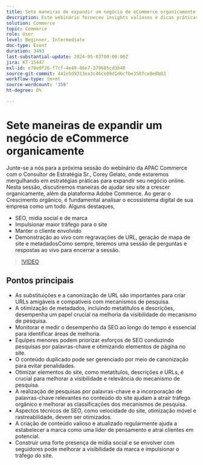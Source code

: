 ```yaml
---
title: Sete maneiras de expandir um negócio de eCommerce organicamente
description: Este webinário forneceu insights valiosos e dicas práticas para expandir um negócio de comércio eletrônico organicamente por meio de estratégias de SEO. As estratégias cobriram vários aspectos, como otimização de sites, pesquisa de palavras-chave, melhorias técnicas de SEO, criação de conteúdo, presença em mídias sociais, satisfação do cliente e diversificação de canais de marketing. Os participantes foram introduzidos aos recursos nativos na plataforma Adobe Commerce e foram incentivados a participar do Adobe Summit futuro para obter mais oportunidades de aprendizado. Em geral, o webinário enfatizou a importância de esforços consistentes e da adaptabilidade para alcançar o sucesso a longo prazo no setor de comércio eletrônico.
solution: Commerce
topic: Commerce
role: User
level: Beginner, Intermediate
doc-type: Event
duration: 3493
last-substantial-update: 2024-05-03T00:00:00Z
jira: KT-15447
exl-id: e70e0f26-f7cf-4e49-86e7-379685cd3b40
source-git-commit: 441e5d9313ea3c46ce09d1d6cfbe358fce8e0b83
workflow-type: tm+mt
source-wordcount: '359'
ht-degree: 0%

---
```


# Sete maneiras de expandir um negócio de eCommerce organicamente

Junte-se a nós para a próxima sessão do webinário da APAC Commerce com o Consultor de Estratégia Sr., Corey Gelato, onde estaremos mergulhando em estratégias práticas para expandir seu negócio online. Nesta sessão, discutiremos maneiras de ajudar seu site a crescer organicamente, além da plataforma Adobe Commerce. Ao gerar o Crescimento orgânico, é fundamental analisar o ecossistema digital de sua empresa como um todo. Alguns destaques,

* SEO, mídia social e de marca
* Impulsionar maior tráfego para o site
* Manter o cliente envolvido
* Demonstração ao vivo com regravações de URL, geração de mapa de site e metadadosComo sempre, teremos uma sessão de perguntas e respostas ao vivo para encerrar a sessão.

>[!VIDEO](https://video.tv.adobe.com/v/3428817/?learn=on)

## Pontos principais

* As substituições e a canonização de URL são importantes para criar URLs amigáveis e compatíveis com mecanismos de pesquisa.
* A otimização de metadados, incluindo metatítulos e descrições, desempenha um papel crucial na melhoria da visibilidade do mecanismo de pesquisa.
* Monitorar e medir o desempenho da SEO ao longo do tempo é essencial para identificar áreas de melhoria.
* Equipes menores podem priorizar esforços de SEO conduzindo pesquisas por palavras-chave e otimizando elementos de página no site.
* O conteúdo duplicado pode ser gerenciado por meio de canonização para evitar penalidades.
* Otimizar elementos do site, como metatítulos, descrições e URLs, é crucial para melhorar a visibilidade e relevância do mecanismo de pesquisa.
* A realização de pesquisas por palavras-chave e a incorporação de palavras-chave relevantes no conteúdo do site ajudam a atrair tráfego orgânico e melhorar as classificações dos mecanismos de pesquisa.
* Aspectos técnicos de SEO, como velocidade do site, otimização móvel e rastreabilidade, devem ser otimizados.
* A criação de conteúdo valioso e atualizado regularmente ajuda a estabelecer a marca como uma líder de pensamento e atrai clientes em potencial.
* Construir uma forte presença de mídia social e se envolver com seguidores pode melhorar a visibilidade da marca e impulsionar o tráfego do site.
